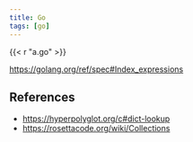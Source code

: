 ```yaml
---
title: Go
tags: [go]
---
```


{{< r "a.go" >}}

<https://golang.org/ref/spec#Index_expressions>

## References

- <https://hyperpolyglot.org/c#dict-lookup>
- <https://rosettacode.org/wiki/Collections>
